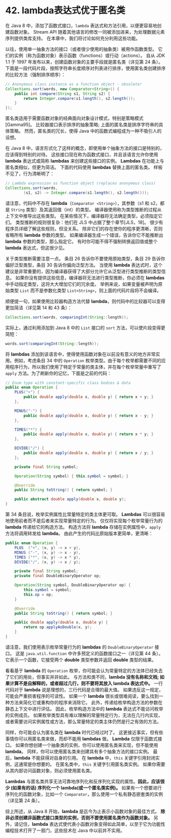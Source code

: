# 42. lambda表达式优于匿名类

在 Java 8 中，添加了函数式接口，`lambda` 表达式和方法引用，以便更容易地创建函数对象。 Stream API 随着其他语言的修改一同被添加进来，为处理数据元素序列提供类库支持。 在本章中，我们将讨论如何充分利用这些功能。

以往，使用单一抽象方法的接口（或者很少使用的抽象类）被用作函数类型。 它们的实例（称为函数对象）表示函数（functions）或行动（actions）。 自从 JDK 1.1 于 1997 年发布以来，创建函数对象的主要手段就是匿名类（详见第 24 条）。 下面是一段代码片段，按照字符串长度顺序对列表进行排序，使用匿名类创建排序的比较方法（强制排序顺序）：

```java
// Anonymous class instance as a function object - obsolete!
Collections.sort(words, new Comparator<String>() {
    public int compare(String s1, String s2) {
        return Integer.compare(s1.length(), s2.length());
    }
});
```

匿名类适用于需要函数对象的经典面向对象设计模式，特别是策略模式\[Gamma95\]。 比较器接口表示排序的抽象策略; 上面的匿名类是排序字符串的具体策略。 然而，匿名类的冗长，使得 Java 中的函数式编程成为一种不吸引人的设想。

在 Java 8 中，语言形式化了这样的概念，即使用单个抽象方法的接口是特别的，应该得到特别的对待。 这些接口现在称为函数式接口，并且该语言允许你使用 **lambda** 表达式或简称 **lambdas** 来创建这些接口的实例。 **Lambdas** 在功能上与匿名类相似，但更为简洁。 下面的代码使用 **lambdas** 替换上面的匿名类。 样板不见了，行为清晰明了：

```java
// Lambda expression as function object (replaces anonymous class)
Collections.sort(words,
        (s1, s2) -> Integer.compare(s1.length(), s2.length()));
```

请注意，代码中不存在 **lambda**（`Comparator <String>`），其参数（s1 和 s2，都是 `String` 类型）及其返回值（int）的类型。 编译器使用称为类型推断的过程从上下文中推导出这些类型。 在某些情况下，编译器将无法确定类型，必须指定它们。 类型推断的规则很复杂：他们在 JLS 中占据了整个章节\[JLS，18\]。 很少有程序员详细了解这些规则，但没关系。 除非它们的存在使你的程序更清晰，否则省略所有 **lambda** 参数的类型。 如果编译器生成一个错误，告诉你它不能推断出 **lambda** 参数的类型，那么指定它。 有时你可能不得不强制转换返回值或整个 **lambda** 表达式，但这很少见。

关于类型推断需要注意一点。 条目 26 告诉你不要使用原始类型，条目 29 告诉你偏好泛型类型，条目 30 告诉你偏向泛型方法。 当使用 **lambda** 表达式时，这个建议是非常重要的，因为编译器获得了大部分允许它从泛型进行类型推断的类型信息。 如果你没有提供这些信息，编译器将无法进行类型推断，你必须在 **lambdas** 中手动指定类型，这将大大增加它们的冗余度。 举例来说，如果变量被声明为原始类型 `List` 而不是参数化类型 `List<String>`，则上面的代码片段将不会编译。

顺便提一句，如果使用比较器构造方法代替 **lambda**，则代码中的比较器可以变得更加简洁（详见第 14 和 43 条）：

```java
Collections.sort(words, comparingInt(String::length));
```

实际上，通过利用添加到 Java 8 中的 `List` 接口的 `sort` 方法，可以使片段变得更简短：

```java
words.sort(comparingInt(String::length));
```

将 **lambdas** 添加到该语言中，使得使用函数对象在以前没有意义的地方非常实用。例如，考虑条目 34 中的 `Operation` 枚举类型。由于每个枚举都需要不同的应用程序行为，所以我们使用了特定于常量的类主体，并在每个枚举常量中重写了 `apply` 方法。为了刷新你的记忆，下面是之前的代码：

```java
// Enum type with constant-specific class bodies & data 
public enum Operation {
    PLUS("+") {
        public double apply(double x, double y) { return x + y; }
    },

    MINUS("-") {
        public double apply(double x, double y) { return x - y; }
    },

    TIMES("*") {
        public double apply(double x, double y) { return x * y; }
    },

    DIVIDE("/") {
        public double apply(double x, double y) { return x / y; }
    };

    private final String symbol;

    Operation(String symbol) { this.symbol = symbol; }

    @Override 
    public String toString() { return symbol; }

    public abstract double apply(double x, double y);
}
```

第 34 条目说，枚举实例属性比常量特定的类主体更可取。 **Lambdas** 可以很容易地使用前者而不是后者来实现常量特定的行为。 仅仅将实现每个枚举常量行为的 **lambda** 传递给它的构造方法。 构造方法将 **lambda** 存储在实例属性中，`apply` 方法将调用转发给 **lambda**。 由此产生的代码比原始版本更简单，更清晰：

```java
public enum Operation {
    PLUS  ("+", (x, y) -> x + y),
    MINUS ("-", (x, y) -> x - y),
    TIMES ("*", (x, y) -> x * y),
    DIVIDE("/", (x, y) -> x / y);

    private final String symbol;
    private final DoubleBinaryOperator op;

    Operation(String symbol, DoubleBinaryOperator op) {
        this.symbol = symbol;
        this.op = op;
    }

    @Override 
    public String toString() { return symbol; }

    public double apply(double x, double y) {
        return op.applyAsDouble(x, y);
    }
}
```

请注意，我们使用表示枚举常量行为的 **lambdas** 的 `DoubleBinaryOperator` 接口。 这是 `java.util.function` 中许多预定义的函数接口之一（详见第 44 条）。 它表示一个函数，它接受两个 **double** 类型参数并返回 **double** 类型的结果。

看看基于 **lambda** 的 `Operation` 枚举，你可能会认为常量特定的方法体已经失去了它们的用处，但事实并非如此。 与方法和类不同，**lambda 没有名称和文档; 如果计算不是自解释的，或者超过几行，则不要将其放入 lambda 表达式中。** 一行代码对于 **lambda** 说是理想的，三行代码是合理的最大值。 如果违反这一规定，可能会严重损害程序的可读性。 如果一个 **lambda** 很长或很难阅读，要么找到一种方法来简化它或重构你的程序来消除它。 此外，传递给枚举构造方法的参数在静态上下文中进行评估。 因此，枚举构造方法中的 **lambda** 表达式不能访问枚举的实例成员。 如果枚举类型具有难以理解的常量特定行为，无法在几行内实现，或者需要访问实例属性或方法，那么常量特定的类主体仍然是行之有效的方法。

同样，你可能会认为匿名类在 **lambda** 时代已经过时了。 这更接近事实，但有些事情你可以用匿名类来做，而却不能用 **lambdas** 做。 **Lambda** 仅限于函数式接口。 如果你想创建一个抽象类的实例，你可以使用匿名类来实现，但不能使用 **lambda**。 同样，你可以使用匿名类来创建具有多个抽象方法的接口实例。 最后，**lambda** 不能获得对自身的引用。 在 **lambda** 中，`this` 关键字引用封闭实例，这通常是你想要的。 在匿名类中，`this` 关键字引用匿名类实例。 如果你需要从其内部访问函数对象，则必须使用匿名类。

**Lambdas** 与匿名类共享无法可靠地序列化和反序列化实现的属性。**因此，应该很少 \(如果有的话\) 序列化一个 lambda\(或一个匿名类实例\)。** 如果有一个想要进行序列化的函数对象，比如一个 `Comparator`，那么使用一个私有静态嵌套类的实例（详见第 24 条）。

综上所述，从 Java 8 开始，**lambda** 是迄今为止表示小函数对象的最佳方式。 **除非必须创建非函数式接口类型的实例，否则不要使用匿名类作为函数对象。** 另外，请记住，**lambda** 表达式使代表小函数对象变得如此简单，以至于它为功能性编程技术打开了一扇门，这些技术在 Java 中以前并不实用。

